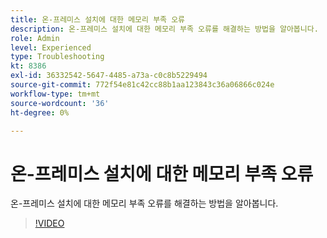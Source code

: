 ```yaml
---
title: 온-프레미스 설치에 대한 메모리 부족 오류
description: 온-프레미스 설치에 대한 메모리 부족 오류를 해결하는 방법을 알아봅니다.
role: Admin
level: Experienced
type: Troubleshooting
kt: 8386
exl-id: 36332542-5647-4485-a73a-c0c8b5229494
source-git-commit: 772f54e81c42cc88b1aa123843c36a06866c024e
workflow-type: tm+mt
source-wordcount: '36'
ht-degree: 0%

---
```


# 온-프레미스 설치에 대한 메모리 부족 오류

온-프레미스 설치에 대한 메모리 부족 오류를 해결하는 방법을 알아봅니다.

>[!VIDEO](https://video.tv.adobe.com/v/335891?quality=12)
